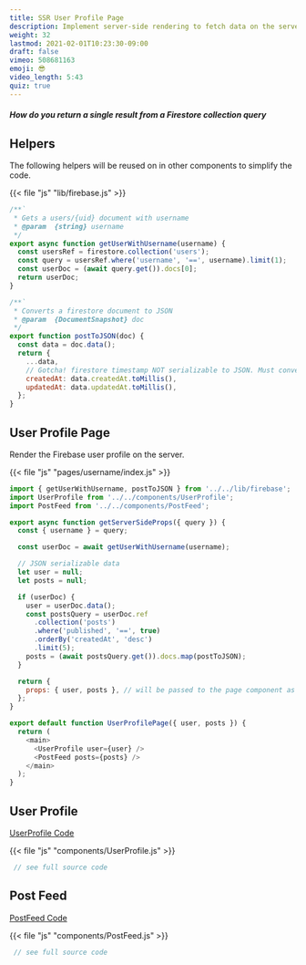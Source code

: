 ```yaml
---
title: SSR User Profile Page
description: Implement server-side rendering to fetch data on the server
weight: 32
lastmod: 2021-02-01T10:23:30-09:00
draft: false
vimeo: 508681163
emoji: 😎
video_length: 5:43
quiz: true
---
```


<quiz-modal options="first():query[0]:limit(1):findOne()" answer="limit(1)" prize="11">
  <h5>How do you return a single result from a Firestore collection query</h5>
</quiz-modal>

## Helpers

The following helpers will be reused on in other components to simplify the code.

{{< file "js" "lib/firebase.js" >}}
```javascript
/**`
 * Gets a users/{uid} document with username
 * @param  {string} username
 */
export async function getUserWithUsername(username) {
  const usersRef = firestore.collection('users');
  const query = usersRef.where('username', '==', username).limit(1);
  const userDoc = (await query.get()).docs[0];
  return userDoc;
}

/**`
 * Converts a firestore document to JSON
 * @param  {DocumentSnapshot} doc
 */
export function postToJSON(doc) {
  const data = doc.data();
  return {
    ...data,
    // Gotcha! firestore timestamp NOT serializable to JSON. Must convert to milliseconds
    createdAt: data.createdAt.toMillis(),
    updatedAt: data.updatedAt.toMillis(),
  };
}
```

## User Profile Page

Render the Firebase user profile on the server. 

{{< file "js" "pages/username/index.js" >}}
```javascript
import { getUserWithUsername, postToJSON } from '../../lib/firebase';
import UserProfile from '../../components/UserProfile';
import PostFeed from '../../components/PostFeed';

export async function getServerSideProps({ query }) {
  const { username } = query;

  const userDoc = await getUserWithUsername(username);

  // JSON serializable data
  let user = null;
  let posts = null;

  if (userDoc) {
    user = userDoc.data();
    const postsQuery = userDoc.ref
      .collection('posts')
      .where('published', '==', true)
      .orderBy('createdAt', 'desc')
      .limit(5);
    posts = (await postsQuery.get()).docs.map(postToJSON);
  }

  return {
    props: { user, posts }, // will be passed to the page component as props
  };
}

export default function UserProfilePage({ user, posts }) {
  return (
    <main>
      <UserProfile user={user} />
      <PostFeed posts={posts} />
    </main>
  );
}

```


## User Profile

[UserProfile Code](https://github.com/fireship-io/next-firebase-course/tree/main/components/UserProfile.js)

{{< file "js" "components/UserProfile.js" >}}
```javascript
 // see full source code
```

## Post Feed

[PostFeed Code](https://github.com/fireship-io/next-firebase-course/blob/main/components/PostFeed.js)


{{< file "js" "components/PostFeed.js" >}}
```javascript
 // see full source code
```
